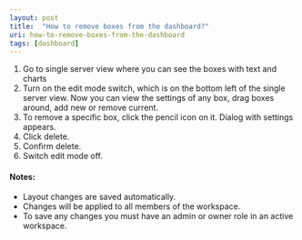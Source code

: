 ```yaml
---
layout: post
title:  "How to remove boxes from the dashboard?"
uri: how-to-remove-boxes-from-the-dashboard
tags: [dashboard]
---
```


1.  Go to single server view where you can see the boxes with text and charts
2.  Turn on the edit mode switch, which is on the bottom left of the single server view. Now you can view the settings of any box, drag boxes around, add new or remove current.
3.  To remove a specific box, click the pencil icon on it. Dialog with settings appears.
4.  Click delete.
5.  Confirm delete.
6.  Switch edit mode off.

<!--more-->

#### Notes:

*   Layout changes are saved automatically.
*   Changes will be applied to all members of the workspace.
*   To save any changes you must have an admin or owner role in an active workspace.